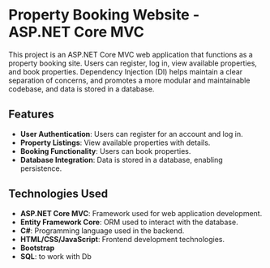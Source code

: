# Property Booking Website - ASP.NET Core MVC

This project is an ASP.NET Core MVC web application that functions as a property booking site. Users can register, log in, view available properties, and book properties. Dependency Injection (DI) helps maintain a clear separation of concerns, and promotes a more modular and maintainable codebase, and data is stored in a database.

## Features

- **User Authentication**: Users can register for an account and log in.
- **Property Listings**: View available properties with details.
- **Booking Functionality**: Users can book properties.
- **Database Integration**: Data is stored in a database, enabling persistence.

## Technologies Used

- **ASP.NET Core MVC**: Framework used for web application development.
- **Entity Framework Core**: ORM used to interact with the database.
- **C#**: Programming language used in the backend.
- **HTML/CSS/JavaScript**: Frontend development technologies.
- **Bootstrap**
- **SQL**: to work with Db
